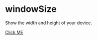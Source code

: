 # windowSize

Show the width and height of your device.

[Click ME](http://eddiewen-taiwan.github.io/windowSize/)

